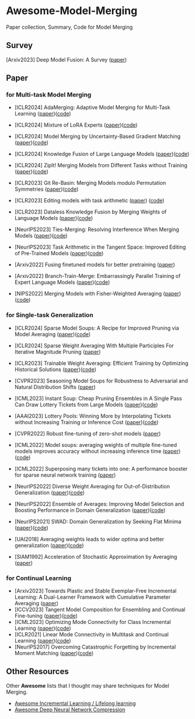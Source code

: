 # Awesome-Model-Merging

Paper collection, Summary, Code for Model Merging

## Survey

[Arxiv2023] Deep Model Fusion: A Survey ([paper](https://arxiv.org/pdf/2309.15698))

## Paper

### for Multi-task Model Merging

+   [ICLR2024] AdaMerging: Adaptive Model Merging for Multi-Task Learning ([paper](https://openreview.net/pdf?id=nZP6NgD3QY))([code](https://github.com/EnnengYang/AdaMerging))
+   [ICLR2024] Mixture of LoRA Experts ([paper](https://openreview.net/pdf?id=uWvKBCYh4S))([code](https://github.com/yushuiwx/MoLE))
+   [ICLR2024] Model Merging by Uncertainty-Based Gradient Matching ([paper](https://openreview.net/pdf?id=D7KJmfEDQP))([code](https://github.com/UKPLab/iclr2024-model-merging))
+   [ICLR2024] Knowledge Fusion of Large Language Models ([paper](https://openreview.net/pdf?id=jiDsk12qcz))([code](https://github.com/fanqiwan/FuseAI))
+   [ICLR2024] ZipIt! Merging Models from Different Tasks without Training ([paper](https://openreview.net/pdf?id=LEYUkvdUhq))([code](https://github.com/gstoica27/ZipIt))
+   [ICLR2023] Git Re-Basin: Merging Models modulo Permutation Symmetries ([paper](https://openreview.net/pdf?id=CQsmMYmlP5T))([code](https://github.com/samuela/git-re-basin))
+   [ICLR2023] Editing models with task arithmetic ([paper](https://openreview.net/pdf?id=6t0Kwf8-jrj)) ([code](https://github.com/mlfoundations/task_vectors))
+   [ICLR2023] Dataless Knowledge Fusion by Merging Weights of Language Models ([paper](https://openreview.net/pdf?id=FCnohuR6AnM))([code](https://github.com/bloomberg/dataless-model-merging))
+   [NeurIPS2023] Ties-Merging: Resolving Interference When Merging Models ([paper](https://proceedings.neurips.cc/paper_files/paper/2023/file/1644c9af28ab7916874f6fd6228a9bcf-Paper-Conference.pdf))([code](https://github.com/prateeky2806/ties-merging))
+   [NeurIPS2023] Task Arithmetic in the Tangent Space: Improved Editing of Pre-Trained Models ([paper](https://proceedings.neurips.cc/paper_files/paper/2023/file/d28077e5ff52034cd35b4aa15320caea-Paper-Conference.pdf))([code](https://github.com/gortizji/tangent_task_arithmetic))
+   [Arxiv2022] Fusing finetuned models for better pretraining ([paper](https://arxiv.org/pdf/2204.03044))
+   [Arxiv2022] Branch-Train-Merge: Embarrassingly Parallel Training of Expert Language Models ([paper](https://arxiv.org/pdf/2208.03306))([code](https://github.com/hadasah/btm))

+   [NIPS2022] Merging Models with Fisher-Weighted Averaging ([paper](https://proceedings.neurips.cc/paper_files/paper/2022/hash/70c26937fbf3d4600b69a129031b66ec-Abstract-Conference.html))([code](https://github.com/mmatena/model_merging))

### for Single-task Generalization

+   [ICLR2024] Sparse Model Soups: A Recipe for Improved Pruning via Model Averaging ([paper](https://openreview.net/pdf?id=xx0ITyHp3u))([code](https://github.com/ZIB-IOL/SMS))
+   [ICLR2024] Sparse Weight Averaging With Multiple Participles For Iterative Magnitude Pruning ([paper](https://openreview.net/notes/edits/attachment?id=NTvAsil2kk&name=pdf))

+   [ICLR2023] Trainable Weight Averaging: Efficient Training by Optimizing Historical Solutions ([paper](https://openreview.net/pdf?id=8wbnpOJY-f))([code](https://github.com/nblt/TWA))
+   [CVPR2023] Seasoning Model Soups for Robustness to Adversarial and Natural Distribution Shifts ([paper](https://openaccess.thecvf.com/content/CVPR2023/papers/Croce_Seasoning_Model_Soups_for_Robustness_to_Adversarial_and_Natural_Distribution_CVPR_2023_paper.pdf))
+   [ICML2023] Instant Soup: Cheap Pruning Ensembles in A Single Pass Can Draw Lottery Tickets from Large Models ([paper](https://proceedings.mlr.press/v202/jaiswal23b/jaiswal23b.pdf))([code](https://github.com/VITA-Group/instant_soup))
+   [AAAI2023] Lottery Pools: Winning More by Interpolating Tickets without Increasing Training or Inference Cost ([paper](file:///C:/Users/SunWenju/Downloads/26297-Article%20Text-30360-1-2-20230626.pdf))([code](https://github.com/luuyin/Lottery-pools))
+   [CVPR2022] Robust fine-tuning of zero-shot models ([paper](https://openaccess.thecvf.com/content/CVPR2022/papers/Wortsman_Robust_Fine-Tuning_of_Zero-Shot_Models_CVPR_2022_paper.pdf))
+   [ICML2022] Model soups: averaging weights of multiple fine-tuned models improves accuracy without increasing inference time ([paper](https://proceedings.mlr.press/v162/wortsman22a/wortsman22a.pdf))([code](https://github.com/mlfoundations/model-soups))
+   [ICML2022] Superposing many tickets into one: A performance booster for sparse neural network training ([paper](https://proceedings.mlr.press/v180/yin22a/yin22a.pdf))
+   [NeurIPS2022] Diverse Weight Averaging for Out-of-Distribution Generalization ([paper](https://proceedings.neurips.cc/paper_files/paper/2022/file/46108d807b50ad4144eb353b5d0e8851-Paper-Conference.pdf))([code](https://github.com/alexrame/diwa))
+   [NeurIPS2022] Ensemble of Averages: Improving Model Selection and Boosting Performance in Domain Generalization ([paper](https://proceedings.neurips.cc/paper_files/paper/2022/file/372cb7805eaccb2b7eed641271a30eec-Paper-Conference.pdf))([code](https://github.com/salesforce/ensemble-of-averages))
+   [NeurIPS2021] SWAD: Domain Generalization by Seeking Flat Minima ([paper](https://proceedings.neurips.cc/paper_files/paper/2021/file/bcb41ccdc4363c6848a1d760f26c28a0-Paper.pdf))([code](https://github.com/khanrc/swad))
+   [UAI2018] Averaging weights leads to wider optima and better generalization ([paper](https://auai.org/uai2018/proceedings/papers/313.pdf))([code](https://github.com/timgaripov/swa))

+   [SIAM1992] Acceleration of Stochastic Approximation by Averaging ([paper](https://www.researchgate.net/profile/Boris-Polyak-2/publication/236736831_Acceleration_of_Stochastic_Approximation_by_Averaging/links/0f31753227e964baab000000/Acceleration-of-Stochastic-Approximation-by-Averaging.pdf))

### for Continual Learning

+   [Arxiv2023] Towards Plastic and Stable Exemplar-Free Incremental Learning: A Dual-Learner Framework with Cumulative Parameter Averaging ([paper](https://arxiv.org/abs/2310.18639))
+   [ICCV2023] Tangent Model Composition for Ensembling and Continual Fine-tuning ([paper](https://openaccess.thecvf.com/content/ICCV2023/papers/Liu_Tangent_Model_Composition_for_Ensembling_and_Continual_Fine-tuning_ICCV_2023_paper.pdf))([code](https://github.com/tianyu139/))
+   [ICML2023] Optimizing Mode Connectivity for Class Incremental Learning ([paper](https://proceedings.mlr.press/v202/wen23b/wen23b.pdf))([code](https://github.com/HaitaoWen/EOPC))
+   [ICLR2021] Linear Mode Connectivity in Multitask and Continual Learning ([paper](https://openreview.net/pdf?id=Fmg_fQYUejf))([code](https://github.com/imirzadeh/MC-SGD))
+   [NeurIPS2017] Overcoming Catastrophic Forgetting by Incremental Moment Matching ([paper](https://proceedings.neurips.cc/paper_files/paper/2017/file/f708f064faaf32a43e4d3c784e6af9ea-Paper.pdf))([code](https://github.com/btjhjeon/IMM_tensorflow))

## Other Resources

Other **Awesome** lists that I thought may share techniques for Model Merging.

+   [Awesome Incremental Learning / Lifelong learning](https://github.com/xialeiliu/Awesome-Incremental-Learning)
+   [Awesome Deep Neural Network Compression](https://github.com/csyhhu/Awesome-Deep-Neural-Network-Compression?tab=readme-ov-file)

